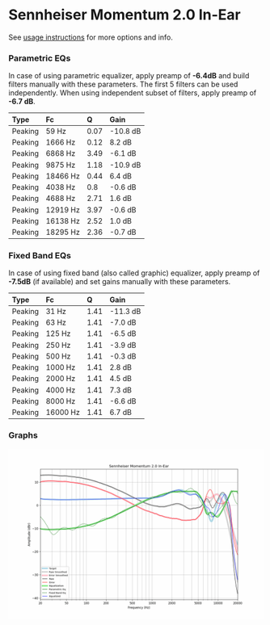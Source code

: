 # Sennheiser Momentum 2.0 In-Ear
See [usage instructions](https://github.com/jaakkopasanen/AutoEq#usage) for more options and info.

### Parametric EQs
In case of using parametric equalizer, apply preamp of **-6.4dB** and build filters manually
with these parameters. The first 5 filters can be used independently.
When using independent subset of filters, apply preamp of **-6.7 dB**.

| Type    | Fc       |    Q | Gain     |
|:--------|:---------|:-----|:---------|
| Peaking | 59 Hz    | 0.07 | -10.8 dB |
| Peaking | 1666 Hz  | 0.12 | 8.2 dB   |
| Peaking | 6868 Hz  | 3.49 | -6.1 dB  |
| Peaking | 9875 Hz  | 1.18 | -10.9 dB |
| Peaking | 18466 Hz | 0.44 | 6.4 dB   |
| Peaking | 4038 Hz  | 0.8  | -0.6 dB  |
| Peaking | 4688 Hz  | 2.71 | 1.6 dB   |
| Peaking | 12919 Hz | 3.97 | -0.6 dB  |
| Peaking | 16138 Hz | 2.52 | 1.0 dB   |
| Peaking | 18295 Hz | 2.36 | -0.7 dB  |

### Fixed Band EQs
In case of using fixed band (also called graphic) equalizer, apply preamp of **-7.5dB**
(if available) and set gains manually with these parameters.

| Type    | Fc       |    Q | Gain     |
|:--------|:---------|:-----|:---------|
| Peaking | 31 Hz    | 1.41 | -11.3 dB |
| Peaking | 63 Hz    | 1.41 | -7.0 dB  |
| Peaking | 125 Hz   | 1.41 | -6.5 dB  |
| Peaking | 250 Hz   | 1.41 | -3.9 dB  |
| Peaking | 500 Hz   | 1.41 | -0.3 dB  |
| Peaking | 1000 Hz  | 1.41 | 2.8 dB   |
| Peaking | 2000 Hz  | 1.41 | 4.5 dB   |
| Peaking | 4000 Hz  | 1.41 | 7.3 dB   |
| Peaking | 8000 Hz  | 1.41 | -6.6 dB  |
| Peaking | 16000 Hz | 1.41 | 6.7 dB   |

### Graphs
![](./Sennheiser%20Momentum%202.0%20In-Ear.png)